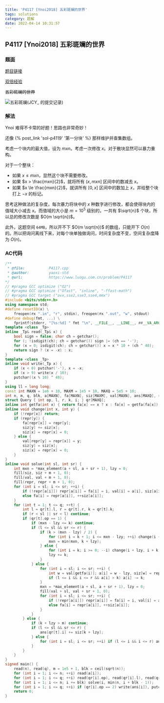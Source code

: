 ```yaml
---
title: 'P4117 [Ynoi2018] 五彩斑斓的世界'
tags: solutions
category: 题解
date: 2022-04-14 10:31:57
---
```


## P4117 [Ynoi2018] 五彩斑斓的世界
<!-- more -->

### 题面

[题目链接](https://www.luogu.com.cn/problem/P4117)

[双倍经验](https://www.luogu.com.cn/problem/CF896E)

~~五彩斑斓的世界~~

![五彩斑斓(JCY_ 的提交记录)](submission.png)

### 解法

Ynoi 难得不卡常的好题！思路也非常奇妙！

还像 {% post_link 'sol-p4119' '第一分块' %} 那样维护并查集数组。

考虑一个块内的最大值，设为 $mxn$。考虑一次修改 $x$。对于散块显然可以暴力重构。

对于一个整块：

- 如果 $x \le mxn$，显然这个块不需要修改。
- 如果 $x > \frac{mxn}{2}$，就将所有 $(x,mxn]$ 区间中的数减去 $x$。
- 如果 $x \le \frac{mxn}{2}$，就讲所有 $[0,x]$ 区间中的数加上 $x$，并给整个块打上 $-x$ 的标记。

思考这种做法的复杂度，每次暴力将块中的 $x$ 种数字进行修改，都会使得块内的值域大小减去 $x$。而值域的大小是 $m=10^5$ 级别的，一共有 $\sqrt{n}$ 个块，所以总的修改次数是 $O(m \sqrt{n})$。

此外，这题空间 `64MB`，所以开不下 $O(m \sqrt{n})$ 的数组，只能开下 $O(n)$ 的。所以把询问离线下来，对每个块单独做询问，时间复杂度不变，空间复杂度降为 $O(n)$。

### AC代码

```cpp
/**
 * @file:           P4117.cpp
 * @author:         yaoxi-std
 * @url:            https://www.luogu.com.cn/problem/P4117
*/
// #pragma GCC optimize ("O2")
// #pragma GCC optimize ("Ofast", "inline", "-ffast-math")
// #pragma GCC target ("avx,sse2,sse3,sse4,mmx")
#include <bits/stdc++.h>
using namespace std;
#define resetIO(x) \
    freopen(#x ".in", "r", stdin), freopen(#x ".out", "w", stdout)
#define debug(fmt, ...) \
    fprintf(stderr, "[%s:%d] " fmt "\n", __FILE__, __LINE__, ##__VA_ARGS__)
template <class _Tp>
inline _Tp& read(_Tp& x) {
    bool sign = false; char ch = getchar();
    for (; !isdigit(ch); ch = getchar()) sign |= (ch == '-');
    for (x = 0; isdigit(ch); ch = getchar()) x = x * 10 + (ch ^ 48);
    return sign ? (x = -x) : x;
}
template <class _Tp>
inline void write(_Tp x) {
    if (x < 0) putchar('-'), x = -x;
    if (x > 9) write(x / 10);
    putchar((x % 10) ^ 48);
}
using ll = long long;
const int MAXN = 1e6 + 10, MAXM = 1e5 + 10, MAXQ = 5e5 + 10;
int n, m, q, blk, a[MAXN], fa[MAXN], siz[MAXM], val[MAXN], ans[MAXQ], repr[MAXM];
struct Query { int op, l, r, k, i; } qr[MAXQ];
inline int getfa(int x) { return fa[x] == x ? x : fa[x] = getfa(fa[x]); }
inline void change(int x, int y) {
    if (!repr[x]) return;
    if (repr[y]) {
        fa[repr[x]] = repr[y];
        siz[y] += siz[x];
        siz[x] = repr[x] = 0;
    } else {
        val[repr[y] = repr[x]] = y;
        siz[y] = siz[x];
        siz[x] = repr[x] = 0;
    }
}
inline void solve(int sl, int sr) {
    int mxn = *max_element(a + sl, a + sr + 1), lzy = 0;
    fill(siz, siz + m + 1, 0);
    fill(val, val + m + 1, 0);
    fill(repr, repr + m + 1, 0);
    for (int i = sl; i <= sr; ++i) {
        if (!repr[a[i]]) repr[a[i]] = fa[i] = i, val[i] = a[i], siz[a[i]] = 1;
        else fa[i] = repr[a[i]], ++siz[a[i]];
    }
    for (int t = 1; t <= q; ++t) {
        int l = qr[t].l, r = qr[t].r, k = qr[t].k;
        if (r < sl || sr < l) continue;
        if (qr[t].op == 1) {
            if (mxn - lzy <= k) continue;
            if (l <= sl && sr <= r) {
                if (k > (mxn - lzy) / 2) {
                    for (int i = k + 1; i <= mxn - lzy; ++i) change(i + lzy, i - k + lzy);
                    mxn = min(mxn, k + lzy);
                } else {
                    for (int i = k; i >= 0; --i) change(i + lzy, i + k + lzy);
                    lzy += k;
                }
            } else {
                for (int i = sl; i <= sr; ++i) {
                    int w = val[getfa(i)]; a[i] = w - lzy, siz[w] = repr[w] = 0;
                    if (l <= i && i <= r && a[i] > k) a[i] -= k;
                }
                mxn = *max_element(a + sl, a + sr + 1), lzy = 0;
                fill(val + sl, val + sr + 1, 0);
                for (int i = sl; i <= sr; ++i) {
                    if (!repr[a[i]]) repr[a[i]] = fa[i] = i, val[i] = a[i], siz[a[i]] = 1;
                    else fa[i] = repr[a[i]], ++siz[a[i]];
                }
            }
        } else {
            if (k + lzy > m) continue;
            if (l <= sl && sr <= r) {
                ans[qr[t].i] += siz[k + lzy];
            } else {
                for (int i = sl; i <= sr; ++i) if (l <= i && i <= r) ans[qr[t].i] += val[getfa(i)] - lzy == k;
            }
        }
    }
}
signed main() {
    read(n), read(q), m = 1e5 + 1, blk = ceil(sqrt(n));
    for (int i = 1; i <= n; ++i) read(a[i]);
    for (int i = 1; i <= q; ++i) read(qr[i].op), read(qr[i].l), read(qr[i].r), read(qr[i].k), qr[i].i = i;
    for (int i = 1; i <= n; i += blk) solve(i, min(n, i + blk - 1));
    for (int i = 1; i <= q; ++i) if (qr[i].op == 2) write(ans[i]), putchar('\n');
    return 0;
}
```